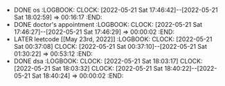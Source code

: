 - DONE os
  :LOGBOOK:
  CLOCK: [2022-05-21 Sat 17:46:42]--[2022-05-21 Sat 18:02:59] =>  00:16:17
  :END:
- DONE doctor's appointment
  :LOGBOOK:
  CLOCK: [2022-05-21 Sat 17:46:27]--[2022-05-21 Sat 17:46:29] =>  00:00:02
  :END:
- LATER leetcode [[May 23rd, 2022]]
  :LOGBOOK:
  CLOCK: [2022-05-21 Sat 00:37:08]
  CLOCK: [2022-05-21 Sat 00:37:10]--[2022-05-21 Sat 01:30:22] =>  00:53:12
  :END:
- DONE dsa
  :LOGBOOK:
  CLOCK: [2022-05-21 Sat 18:03:17]
  CLOCK: [2022-05-21 Sat 18:03:32]
  CLOCK: [2022-05-21 Sat 18:40:22]--[2022-05-21 Sat 18:40:24] =>  00:00:02
  :END: